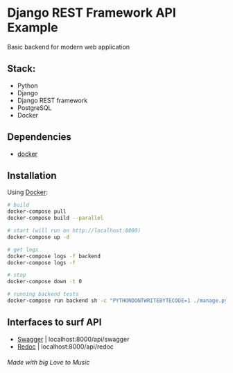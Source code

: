 # Django REST Framework API Example 

Basic backend for modern web application

## Stack:

- Python
- Django
- Django REST framework
- PostgreSQL
- Docker

## Dependencies

- [docker](https://www.docker.com/)

## Installation

Using [Docker](https://docker.com):

```bash
# build
docker-compose pull
docker-compose build --parallel

# start (will run on http://localhost:8000)
docker-compose up -d

# get logs
docker-compose logs -f backend
docker-compose logs -f

# stop
docker-compose down -t 0

# running backend tests
docker-compose run backend sh -c "PYTHONDONTWRITEBYTECODE=1 ./manage.py test --noinput"
```

## Interfaces to surf API

- [Swagger](http://localhost:8000/api/swagger) | localhost:8000/api/swagger
- [Redoc](http://localhost:8000/api/redoc) | localhost:8000/api/redoc


###### Made with big Love to Music
